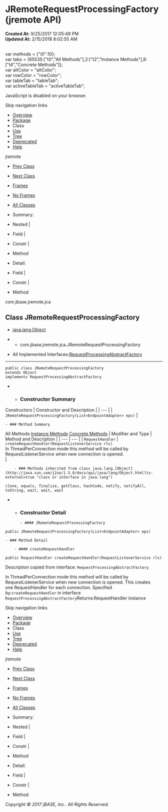 # JRemoteRequestProcessingFactory (jremote   API)

**Created At:** 9/25/2017 12:05:48 PM  
**Updated At:** 2/15/2018 8:02:55 AM  

<!--<br>    try {<br>        if (location.href.indexOf('is-external=true') == -1) {<br>            parent.document.title="JRemoteRequestProcessingFactory (jremote   API)";<br>        }<br>    }<br>    catch(err) {<br>    }<br>//--><br>var methods = {"i0":10};<br>var tabs = {65535:["t0","All Methods"],2:["t2","Instance Methods"],8:["t4","Concrete Methods"]};<br>var altColor = "altColor";<br>var rowColor = "rowColor";<br>var tableTab = "tableTab";<br>var activeTableTab = "activeTableTab";
JavaScript is disabled on your browser.

Skip navigation links

- [Overview](../../../../overview-summary.html)
- [Package](/39258-jca/com_jbase_jremote_jca_package-summary)
- Class
- [Use](/39261-class-use/com_jbase_jremote_jca_class-use_JRemoteRequestProcessingFactory)
- [Tree](/39258-jca/com_jbase_jremote_jca_package-tree)
- [Deprecated](../../../../deprecated-list.html)
- [Help](../../../../help-doc.html)


jremote <br>

- [Prev Class](/39258-jca/com_jbase_jremote_jca_JRemoteManagedConnectionMetaData "class in com.jbase.jremote.jca")
- [Next Class](/39258-jca/com_jbase_jremote_jca_jremoteresourceadapter "class in com.jbase.jremote.jca")


- [Frames](../../../../index.html?com/jbase/jremote/jca//39258-jca/com_jbase_jremote_jca_JRemoteRequestProcessingFactory)
- [No Frames](/39258-jca/com_jbase_jremote_jca_JRemoteRequestProcessingFactory)


- [All Classes](../../../../allclasses-noframe.html)


<!--<br>  allClassesLink = document.getElementById("allclasses\_navbar\_top");<br>  if(window==top) {<br>    allClassesLink.style.display = "block";<br>  }<br>  else {<br>    allClassesLink.style.display = "none";<br>  }<br>  //-->

- Summary:
- Nested |
- Field |
- Constr |
- Method


- Detail:
- Field |
- Constr |
- Method

com.jbase.jremote.jca

## Class JRemoteRequestProcessingFactory

- [java.lang.Object](http://java.sun.com/j2se/1.5.0/docs/api/java/lang/Object.html?is-external=true "class or interface in java.lang")
- - com.jbase.jremote.jca.JRemoteRequestProcessingFactory


- All Implemented Interfaces:[RequestProcessingAbstractFactory](/39256-inflow/com_jbase_jremote_io_inflow_RequestProcessingAbstractFactory "interface in com.jbase.jremote.io.inflow")
* * *


```
public class JRemoteRequestProcessingFactory
extends Object
implements RequestProcessingAbstractFactory
```

- - ### Constructor Summary


Constructors | Constructor and Description |
| --- |
| `JRemoteRequestProcessingFactory(List<EndpointAdapter> eps)`  |


    - ### Method Summary


All Methods [Instance Methods](javascript:show%282%29;) [Concrete Methods](javascript:show%288%29;) | Modifier and Type | Method and Description |
| --- | --- |
| `RequestHandler` | `createRequestHandler(RequestListenerService rls)`<br>In ThreadPerConnection mode this method will be called by<br> RequestListenerService when new connection is opened.<br> |


        - ### Methods inherited from class java.lang.[Object](http://java.sun.com/j2se/1.5.0/docs/api/java/lang/Object.html?is-external=true "class or interface in java.lang")
`clone, equals, finalize, getClass, hashCode, notify, notifyAll, toString, wait, wait, wait`

- - ### Constructor Detail

        - #### JRemoteRequestProcessingFactory

```
public JRemoteRequestProcessingFactory(List<EndpointAdapter> eps)
```


    - ### Method Detail

        - #### createRequestHandler

```
public RequestHandler createRequestHandler(RequestListenerService rls)
```

Description copied from interface: `RequestProcessingAbstractFactory`

In ThreadPerConnection mode this method will be called by<br> RequestListenerService when new connection is opened.  This creates<br> one RequestHandler for each connection.
Specified by:`createRequestHandler` in interface `RequestProcessingAbstractFactory`Returns:RequestHandler instance

Skip navigation links

- [Overview](../../../../overview-summary.html)
- [Package](/39258-jca/com_jbase_jremote_jca_package-summary)
- Class
- [Use](/39261-class-use/com_jbase_jremote_jca_class-use_JRemoteRequestProcessingFactory)
- [Tree](/39258-jca/com_jbase_jremote_jca_package-tree)
- [Deprecated](../../../../deprecated-list.html)
- [Help](../../../../help-doc.html)


jremote <br>

- [Prev Class](/39258-jca/com_jbase_jremote_jca_JRemoteManagedConnectionMetaData "class in com.jbase.jremote.jca")
- [Next Class](/39258-jca/com_jbase_jremote_jca_jremoteresourceadapter "class in com.jbase.jremote.jca")


- [Frames](../../../../index.html?com/jbase/jremote/jca//39258-jca/com_jbase_jremote_jca_JRemoteRequestProcessingFactory)
- [No Frames](/39258-jca/com_jbase_jremote_jca_JRemoteRequestProcessingFactory)


- [All Classes](../../../../allclasses-noframe.html)


<!--<br>  allClassesLink = document.getElementById("allclasses\_navbar\_bottom");<br>  if(window==top) {<br>    allClassesLink.style.display = "block";<br>  }<br>  else {<br>    allClassesLink.style.display = "none";<br>  }<br>  //-->

- Summary:
- Nested |
- Field |
- Constr |
- Method


- Detail:
- Field |
- Constr |
- Method

*Copyright © 2017 jBASE, Inc.. All Rights Reserved.*
